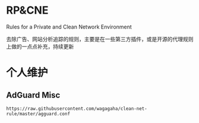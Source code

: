 # RP&CNE

Rules for a Private and Clean Network Environment

去除广告、网站分析追踪的规则，主要是在一些第三方插件，或是开源的代理规则上做的一点点补充，持续更新

# 个人维护
## AdGuard Misc

```
https://raw.githubusercontent.com/wagagaha/clean-net-rule/master/agguard.conf
```
